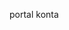 <Token xmlns:xlink="http://www.w3.org/1999/xlink">portal konta</Token>

<!--HONumber=Jun16_HO4-->


